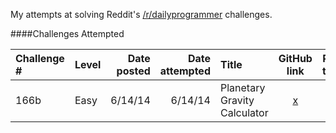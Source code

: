My attempts at solving Reddit's [/r/dailyprogrammer](http://www.reddit.com/r/dailyprogrammer/) challenges.

####Challenges Attempted

| Challenge # | Level | Date posted | Date attempted | Title | GitHub link | Reddit thread |
| :---------- | :---- | ----------: | -------------: | :---- | :---------: | :-----------: |
| 166b | Easy | 6/14/14 | 6/14/14 | Planetary Gravity Calculator | [x](https://github.com/dsoegijono/dailyprogrammer/tree/master/166b_easy) | [x](http://www.reddit.com/r/dailyprogrammer/comments/284mep/6142014_challenge_166b_easy_planetary_gravity/) |
